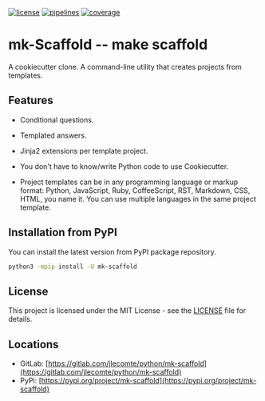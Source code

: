 [![license](https://img.shields.io/badge/license-MIT-brightgreen)](https://spdx.org/licenses/MIT.html)
[![pipelines](https://gitlab.com/jlecomte/python/mk-scaffold/badges/master/pipeline.svg)](https://gitlab.com/jlecomte/python/mk-scaffold/pipelines)
[![coverage](https://gitlab.com/jlecomte/python/mk-scaffold/badges/master/coverage.svg)](https://jlecomte.gitlab.io/python/mk-scaffold/coverage/index.html)

# mk-Scaffold -- make scaffold

A cookiecutter clone. A command-line utility that creates projects from templates.

## Features

* Conditional questions.

* Templated answers.

* Jinja2 extensions per template project.

* You don't have to know/write Python code to use Cookiecutter.

* Project templates can be in any programming language or markup format: Python, JavaScript, Ruby, CoffeeScript, RST, Markdown, CSS, HTML, you name it. You can use multiple languages in the same project template.

## Installation from PyPI

You can install the latest version from PyPI package repository.

~~~bash
python3 -mpip install -U mk-scaffold
~~~

## License

This project is licensed under the MIT License - see the [LICENSE](LICENSE) file for details.

## Locations

  * GitLab: [https://gitlab.com/jlecomte/python/mk-scaffold](https://gitlab.com/jlecomte/python/mk-scaffold)
  * PyPi: [https://pypi.org/project/mk-scaffold](https://pypi.org/project/mk-scaffold)

